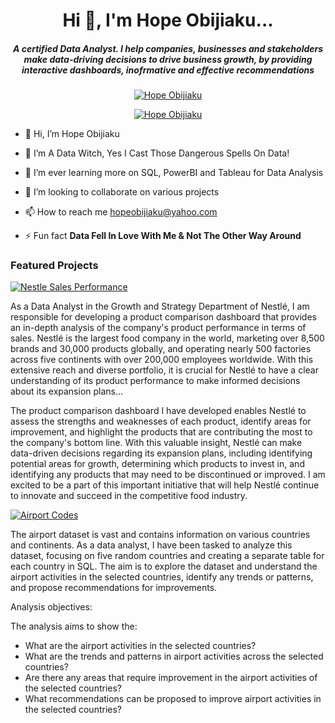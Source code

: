 <h1 align="center">Hi 👋, I'm Hope Obijiaku...</h1>
<h5 align="center">A certified Data Analyst. I help companies, businesses and stakeholders make data-driving decisions to drive business growth, by providing interactive dashboards, inofrmative and effective recommendations</h5>

<p align="center"> <a href="http://www.linkedin.com/in/hope-obijiaku-data-analyst"><img src="https://img.shields.io/badge/-Connect With Hope%20Obijiaku-blue?logo=linkedin&style=for-the-badge" alt="Hope Obijiaku" /></a>
<p align="center"> <a href="https://instagram.com/hopeobij?igshid=ZDdkNTZiNTM="><img src="https://img.shields.io/badge/-Follow Hope%20Obijiaku-white?logo=instagram&style=for-the-badge" alt="Hope Obijiaku" /></a>




- 👋 Hi, I’m Hope Obijiaku
  
- 👀 I’m A Data Witch, Yes I Cast Those Dangerous Spells On Data!
  
- 🌱 I’m ever learning more on SQL, PowerBI and Tableau for Data Analysis
  
- 💞️ I’m looking to collaborate on various projects
  
- 📫 How to reach me hopeobijiaku@yahoo.com

- ⚡ Fun fact **Data Fell In Love With Me & Not The Other Way Around**
  
  

<h3 align="left">Featured Projects</h3>
<p align="left"> <p>
<p align="left"> <a href="https://1drv.ms/x/s!ArjlIue8ztvxgZligICBG5QV7tzicQ?e=M3HIwR"><img src="https://img.shields.io/badge/-Nestle_Sales_Performance-black?logo=onedrive&style=for-the-badge" alt="Nestle Sales Performance"/></a>
<p align="left"> As a Data Analyst in the Growth and Strategy Department of Nestlé, I am responsible for developing a product comparison dashboard that provides an in-depth analysis of the company's product performance in terms of sales. Nestlé is the largest food company in the world, marketing over 8,500 brands and 30,000 products globally, and operating nearly 500 factories across five continents with over 200,000 employees worldwide. With this extensive reach and diverse portfolio, it is crucial for Nestlé to have a clear understanding of its product performance to make informed decisions about its expansion plans...<p>
  
<p align="left">The product comparison dashboard I have developed enables Nestlé to assess the strengths and weaknesses of each product, identify areas for improvement, and highlight the products that are contributing the most to the company's bottom line. With this valuable insight, Nestlé can make data-driven decisions regarding its expansion plans, including identifying potential areas for growth, determining which products to invest in, and identifying any products that may need to be discontinued or improved. I am excited to be a part of this important initiative that will help Nestlé continue to innovate and succeed in the competitive food industry.<p>
  

 <p align="left"> <a href="https://1drv.ms/b/s!ArjlIue8ztvxgZ9imZjpxV-8Ewgavw?e=1QrEy6"><img src="https://img.shields.io/badge/-Airport_Codes_Data-black?logo=ondrive&style=for-the-badge" alt="Airport Codes"/></a>
<p align="left">  The airport dataset is vast and contains information on various countries and continents. As a data analyst, I have been tasked to analyze this dataset, focusing on five random countries and creating a separate table for each country in SQL. The aim is to explore the dataset and understand the airport activities in the selected countries, identify any trends or patterns, and propose recommendations for improvements.<p>
<p align="left"> <a>Analysis objectives:</a>
<p align="left"> <a>The analysis aims to show the:</a>
  
- What are the airport activities in the selected countries?
- What are the trends and patterns in airport activities across the selected countries?
-	Are there any areas that require improvement in the airport activities of the selected countries?
-	What recommendations can be proposed to improve airport activities in the selected countries?


<!---
Hopeobij/Hopeobij is a ✨ special ✨ repository because its `README.md` (this file) appears on your GitHub profile.
You can click the Preview link to take a look at your changes.
--->
